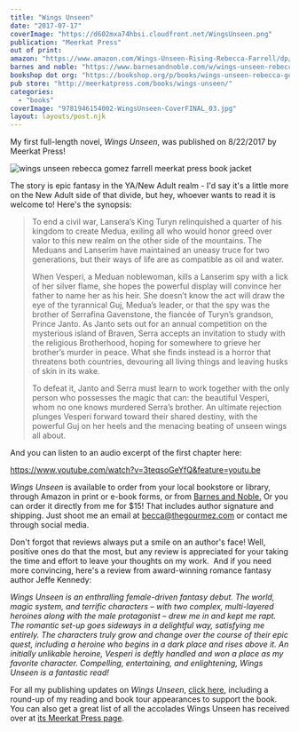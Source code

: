 ```yaml
---
title: "Wings Unseen"
date: "2017-07-17"
coverImage: "https://d602mxa74hbsi.cloudfront.net/WingsUnseen.png"
publication: "Meerkat Press"
out of print: 
amazon: "https://www.amazon.com/Wings-Unseen-Rising-Rebecca-Farrell/dp/1946154857/"
barnes and noble: "https://www.barnesandnoble.com/w/wings-unseen-rebecca-gomez-farrell/1126061986?ean=9781946154019" 
bookshop dot org: "https://bookshop.org/p/books/wings-unseen-rebecca-gomez-farrell/19431753?ean=9781946154859"
pub store: "http://meerkatpress.com/books/wings-unseen/"
categories:
  - "books"
coverImage: "9781946154002-WingsUnseen-CoverFINAL_03.jpg"
layout: layouts/post.njk
---
```


My first full-length novel, _Wings Unseen_, was published on 8/22/2017 by Meerkat Press!

![wings unseen rebecca gomez farrell meerkat press book jacket](https://d2ypg8o05lff0b.cloudfront.net/wp-content/uploads/sites/3/pages/FINAL-9781946154002-WingsUnseen-Cover-FLATTENED-CMYK_03-1024x713.jpg)

The story is epic fantasy in the YA/New Adult realm - I'd say it's a little more on the New Adult side of that divide, but hey, whoever wants to read it is welcome to! Here's the synopsis:

> To end a civil war, Lansera’s King Turyn relinquished a quarter of his kingdom to create Medua, exiling all who would honor greed over valor to this new realm on the other side of the mountains. The Meduans and Lanserim have maintained an uneasy truce for two generations, but their ways of life are as compatible as oil and water.
>
> When Vesperi, a Meduan noblewoman, kills a Lanserim spy with a lick of her silver flame, she hopes the powerful display will convince her father to name her as his heir. She doesn’t know the act will draw the eye of the tyrannical Guj, Medua’s leader, or that the spy was the brother of Serrafina Gavenstone, the fiancée of Turyn’s grandson, Prince Janto. As Janto sets out for an annual competition on the mysterious island of Braven, Serra accepts an invitation to study with the religious Brotherhood, hoping for somewhere to grieve her brother’s murder in peace. What she finds instead is a horror that threatens both countries, devouring all living things and leaving husks of skin in its wake.
>
> To defeat it, Janto and Serra must learn to work together with the only person who possesses the magic that can: the beautiful Vesperi, whom no one knows murdered Serra’s brother. An ultimate rejection plunges Vesperi forward toward their shared destiny, with the powerful Guj on her heels and the menacing beating of unseen wings all about.

And you can listen to an audio excerpt of the first chapter here:

https://www.youtube.com/watch?v=3teqsoGeYfQ&feature=youtu.be

_Wings Unseen_ is available to order from your local bookstore or library, through Amazon in print or e-book forms, or from [Barnes and Noble.](https://www.barnesandnoble.com/w/wings-unseen-rebecca-gomez-farrell/1126061986?ean=9781946154019) Or you can order it directly from me for $15! That includes author signature and shipping. Just shoot me an email at [becca@thegourmez.com](mailto:becca@thegourmez.com) or contact me through social media.

Don't forgot that reviews always put a smile on an author's face! Well, positive ones do that the most, but any review is appreciated for your taking the time and effort to leave your thoughts on my work.  And if you need more convincing, here's a review from award-winning romance fantasy author Jeffe Kennedy:

_Wings Unseen is an enthralling female-driven fantasy debut. The world, magic system, and terrific characters – with two complex, multi-layered heroines along with the male protagonist – drew me in and kept me rapt. The romantic set-up goes sideways in a delightful way, satisfying me entirely. The characters truly grow and change over the course of their epic quest, including a heroine who begins in a dark place and rises above it. An initially unlikable heroine, Vesperi is deftly handled and won a place as my favorite character. Compelling, entertaining, and enlightening, Wings Unseen is a fantastic read!_

For all my publishing updates on _Wings Unseen_, [click here](/category/wings-unseen/), including a round-up of my reading and book tour appearances to support the book. You can also get a great list of all the accolades Wings Unseen has received over at [its Meerkat Press page](http://meerkatpress.com/books/wings-unseen/).
